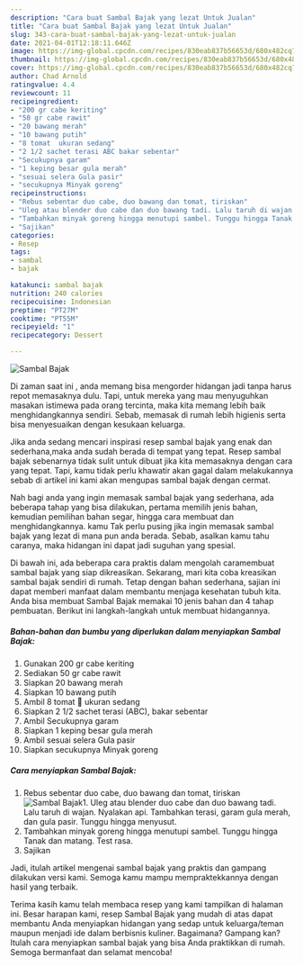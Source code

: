 ```yaml
---
description: "Cara buat Sambal Bajak yang lezat Untuk Jualan"
title: "Cara buat Sambal Bajak yang lezat Untuk Jualan"
slug: 343-cara-buat-sambal-bajak-yang-lezat-untuk-jualan
date: 2021-04-01T12:18:11.646Z
image: https://img-global.cpcdn.com/recipes/830eab837b56653d/680x482cq70/sambal-bajak-foto-resep-utama.jpg
thumbnail: https://img-global.cpcdn.com/recipes/830eab837b56653d/680x482cq70/sambal-bajak-foto-resep-utama.jpg
cover: https://img-global.cpcdn.com/recipes/830eab837b56653d/680x482cq70/sambal-bajak-foto-resep-utama.jpg
author: Chad Arnold
ratingvalue: 4.4
reviewcount: 11
recipeingredient:
- "200 gr cabe keriting"
- "50 gr cabe rawit"
- "20 bawang merah"
- "10 bawang putih"
- "8 tomat  ukuran sedang"
- "2 1/2 sachet terasi ABC bakar sebentar"
- "Secukupnya garam"
- "1 keping besar gula merah"
- "sesuai selera Gula pasir"
- "secukupnya Minyak goreng"
recipeinstructions:
- "Rebus sebentar duo cabe, duo bawang dan tomat, tiriskan"
- "Uleg atau blender duo cabe dan duo bawang tadi. Lalu taruh di wajan. Nyalakan api. Tambahkan terasi, garam gula merah, dan gula pasir. Tunggu hingga menyusut."
- "Tambahkan minyak goreng hingga menutupi sambel. Tunggu hingga Tanak dan matang. Test rasa."
- "Sajikan"
categories:
- Resep
tags:
- sambal
- bajak

katakunci: sambal bajak 
nutrition: 240 calories
recipecuisine: Indonesian
preptime: "PT27M"
cooktime: "PT55M"
recipeyield: "1"
recipecategory: Dessert

---
```



![Sambal Bajak](https://img-global.cpcdn.com/recipes/830eab837b56653d/680x482cq70/sambal-bajak-foto-resep-utama.jpg)

Di zaman  saat ini , anda memang bisa mengorder hidangan jadi tanpa harus repot memasaknya dulu. Tapi, untuk mereka yang mau menyuguhkan masakan istimewa pada orang tercinta, maka kita memang lebih baik menghidangkannya sendiri. Sebab, memasak di rumah lebih higienis serta bisa menyesuaikan dengan kesukaan keluarga.

Jika anda sedang mencari inspirasi resep sambal bajak yang enak dan sederhana,maka anda sudah berada di tempat yang tepat. Resep sambal bajak  sebenarnya tidak sulit untuk dibuat jika kita memasaknya dengan cara yang tepat. Tapi, kamu tidak perlu khawatir akan gagal dalam melakukannya 
sebab di artikel ini kami akan mengupas sambal bajak dengan cermat.  



Nah bagi anda yang ingin memasak sambal bajak yang sederhana, ada beberapa tahap yang bisa dilakukan, pertama memilih jenis bahan, kemudian pemilihan bahan segar, hingga cara membuat dan menghidangkannya. kamu Tak perlu pusing jika ingin memasak sambal bajak yang lezat di mana pun anda berada. Sebab, asalkan kamu  tahu caranya, maka hidangan ini dapat jadi suguhan yang spesial.

Di bawah ini, ada beberapa cara praktis  dalam mengolah caramembuat sambal bajak yang siap dikreasikan. Sekarang, mari kita coba kreasikan sambal bajak sendiri di rumah. Tetap dengan bahan sederhana, sajian ini dapat memberi manfaat dalam membantu menjaga kesehatan tubuh kita. Anda bisa membuat Sambal Bajak memakai 10 jenis bahan dan 4 tahap pembuatan. Berikut ini langkah-langkah untuk membuat hidangannya.

<!--inarticleads1-->

##### Bahan-bahan dan bumbu yang diperlukan dalam menyiapkan Sambal Bajak:

1. Gunakan 200 gr cabe keriting
1. Sediakan 50 gr cabe rawit
1. Siapkan 20 bawang merah
1. Siapkan 10 bawang putih
1. Ambil 8 tomat 🍅 ukuran sedang
1. Siapkan 2 1/2 sachet terasi (ABC), bakar sebentar
1. Ambil Secukupnya garam
1. Siapkan 1 keping besar gula merah
1. Ambil sesuai selera Gula pasir
1. Siapkan secukupnya Minyak goreng




<!--inarticleads2-->

##### Cara menyiapkan Sambal Bajak:

1. Rebus sebentar duo cabe, duo bawang dan tomat, tiriskan
<img src="https://img-global.cpcdn.com/steps/9eed186a2e40875f/160x128cq70/sambal-bajak-langkah-memasak-1-foto.jpg" alt="Sambal Bajak">1. Uleg atau blender duo cabe dan duo bawang tadi. Lalu taruh di wajan. Nyalakan api. Tambahkan terasi, garam gula merah, dan gula pasir. Tunggu hingga menyusut.
1. Tambahkan minyak goreng hingga menutupi sambel. Tunggu hingga Tanak dan matang. Test rasa.
1. Sajikan




Jadi, itulah artikel mengenai  sambal bajak  yang praktis dan gampang dilakukan versi kami. Semoga kamu mampu mempraktekkannya dengan hasil yang terbaik. 

Terima kasih kamu telah membaca resep yang kami tampilkan di halaman ini. Besar harapan kami, resep  Sambal Bajak yang mudah di atas dapat membantu Anda menyiapkan hidangan yang sedap untuk keluarga/teman maupun menjadi ide dalam berbisnis kuliner. Bagaimana? Gampang kan? Itulah cara menyiapkan sambal bajak yang bisa Anda praktikkan di rumah. Semoga bermanfaat dan selamat mencoba!

